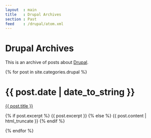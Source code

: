 ```yaml
---
layout  : main
title   : Drupal Archives
section : Past
feed    : /drupal/atom.xml
---
```


Drupal Archives
===============

This is an archive of posts about [Drupal][drupal].

[drupal]: http://www.drupal.org/

{% for post in site.categories.drupal %}
<div class="section list">
  <h1>{{ post.date | date_to_string }}</h1>
  <p class="line">
    <a class="title" href="{{ post.url }}">{{ post.title }}</a>
  </p>
  <p class="excerpt">{% if post.excerpt %}
	{{ post.excerpt }}
  {% else %}
    {{ post.content | html_truncate }}
  {% endif %}</p>
</div>
{% endfor %}